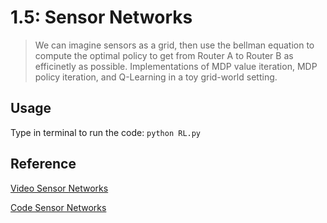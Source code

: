 # 1.5: Sensor Networks

> We can imagine sensors as a grid, then use the bellman equation to compute the optimal policy to get from Router A to Router B as efficinetly as possible. Implementations of MDP value iteration, MDP policy iteration, and Q-Learning in a toy grid-world setting.

## Usage

Type in terminal to run the code: `python RL.py`

## Reference

[Video Sensor Networks](https://www.youtube.com/watch?v=PYQAI6Td2wo)

[Code Sensor Networks](https://github.com/llSourcell/Sensor_Networks)